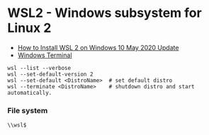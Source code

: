 # WSL2 - Windows subsystem for Linux 2

* [How to Install WSL 2 on Windows 10 May 2020 Update](https://www.omgubuntu.co.uk/how-to-install-wsl2-on-windows-10)
* [Windows Terminal](https://docs.microsoft.com/en-us/windows/terminal/) 

```
wsl --list --verbose
wsl --set-default-version 2
wsl --set-default <DistroName>  # set default distro 
wsl --terminate <DistroName>    # shutdown distro and start automatically.
```

### File system
```
\\wsl$
```